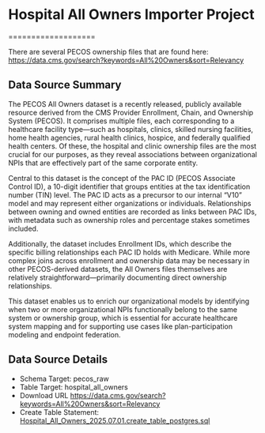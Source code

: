 # Hospital All Owners Importer Project
===================

There are several PECOS ownership files that are found here: https://data.cms.gov/search?keywords=All%20Owners&sort=Relevancy

Data Source Summary
---------------------
The PECOS All Owners dataset is a recently released, publicly available resource derived from the CMS Provider Enrollment, Chain, and Ownership System (PECOS). It comprises multiple files, each corresponding to a healthcare facility type—such as hospitals, clinics, skilled nursing facilities, home health agencies, rural health clinics, hospice, and federally qualified health centers. Of these, the hospital and clinic ownership files are the most crucial for our purposes, as they reveal associations between organizational NPIs that are effectively part of the same corporate entity.

Central to this dataset is the concept of the PAC ID (PECOS Associate Control ID), a 10-digit identifier that groups entities at the tax identification number (TIN) level. The PAC ID acts as a precursor to our internal “V10” model and may represent either organizations or individuals. Relationships between owning and owned entities are recorded as links between PAC IDs, with metadata such as ownership roles and percentage stakes sometimes included.

Additionally, the dataset includes Enrollment IDs, which describe the specific billing relationships each PAC ID holds with Medicare. While more complex joins across enrollment and ownership data may be necessary in other PECOS-derived datasets, the All Owners files themselves are relatively straightforward—primarily documenting direct ownership relationships.

This dataset enables us to enrich our organizational models by identifying when two or more organizational NPIs functionally belong to the same system or ownership group, which is essential for accurate healthcare system mapping and for supporting use cases like plan-participation modeling and endpoint federation.

Data Source Details
-------------------

* Schema Target: pecos_raw
* Table Target: hospital_all_owners
* Download URL https://data.cms.gov/search?keywords=All%20Owners&sort=Relevancy
* Create Table Statement: [Hospital_All_Owners_2025.07.01.create_table_postgres.sql](./Hospital_All_Owners_2025.07.01.create_table_postgres.sql)
